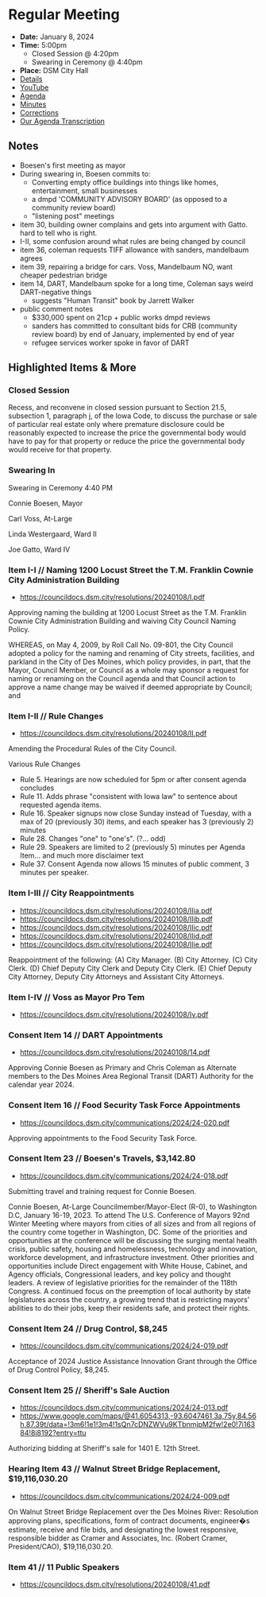 # Regular Meeting

- **Date:** January 8, 2024
- **Time:** 5:00pm
    - Closed Session @ 4:20pm
    - Swearing in Ceremony @ 4:40pm
- **Place:** DSM City Hall
- [Details](https://www.dsm.city/citycouncil_detail_T60_R2696.php)
- [YouTube](https://youtube.com/live/1WuYG3qYyHI?feature=share)
- [Agenda](https://councildocs.dsm.city/agendas/ag20240108.pdf)
- [Minutes](https://councildocs.dsm.city/minutes/as20240108.pdf)
- [Corrections](https://councildocs.dsm.city/corrections/20240108%20cap.pdf)
- [Our Agenda Transcription](#/view/agenda~2024~transcription~01-08_RM)

## Notes

- Boesen's first meeting as mayor
- During swearing in, Boesen commits to:
    - Converting empty office buildings into things like homes, entertainment, small businesses
    - a dmpd 'COMMUNITY ADVISORY BOARD' (as opposed to a community review board)
    - "listening post" meetings
- item 30, building owner complains and gets into argument with Gatto. hard to tell who is right.
- I-II, some confusion around what rules are being changed by council
- item 36, coleman requests TIFF allowance with sanders, mandelbaum agrees
- item 39, repairing a bridge for cars. Voss, Mandelbaum NO, want cheaper pedestrian bridge
- item 14, DART, Mandelbaum spoke for a long time, Coleman says weird DART-negative things
    - suggests "Human Transit" book by Jarrett Walker
- public comment notes
    - $330,000 spent on 21cp + public works dmpd reviews
    - sanders has committed to consultant bids for CRB (community review board) by end of January, implemented by end of year
    - refugee services worker spoke in favor of DART

## Highlighted Items & More

### Closed Session

Recess, and reconvene in closed session pursuant to Section 21.5, subsection 1, paragraph
j, of the Iowa Code, to discuss the purchase or sale of particular real estate only where
premature disclosure could be reasonably expected to increase the price the governmental
body would have to pay for that property or reduce the price the governmental body would
receive for that property.

### Swearing In

Swearing in Ceremony 4:40 PM

Connie Boesen, Mayor

Carl Voss, At-Large

Linda Westergaard, Ward II

Joe Gatto, Ward IV

### Item I-I // Naming 1200 Locust Street the T.M. Franklin Cownie City Administration Building

- https://councildocs.dsm.city/resolutions/20240108/I.pdf

Approving naming the building at 1200 Locust Street as the T.M. Franklin Cownie City Administration Building and waiving City Council Naming Policy. 

WHEREAS, on May 4, 2009, by Roll Call No. 09-801, the City Council adopted a policy for the naming and
renaming of City streets, facilities, and parkland in the City of Des Moines, which policy provides, in part, that
the Mayor, Council Member, or Council as a whole may sponsor a request for naming or renaming on the
Council agenda and that Council action to approve a name change may be waived if deemed appropriate by
Council; and

### Item I-II // Rule Changes

- https://councildocs.dsm.city/resolutions/20240108/II.pdf

Amending the Procedural Rules of the City Council. 

Various Rule Changes

- Rule 5. Hearings are now scheduled for 5pm or after consent agenda concludes
- Rule 11. Adds phrase "consistent with Iowa law" to sentence about requested agenda items.
- Rule 16. Speaker signups now close Sunday instead of Tuesday, with a max of 20 (previously 30) items, and each speaker has 3 (previously 2) minutes
- Rule 28. Changes "one" to "one's". (?... odd)
- Rule 29. Speakers are limited to 2 (previously 5) minutes per Agenda Item... and much more disclaimer text
- Rule 37. Consent Agenda now allows 15 minutes of public comment, 3 minutes per speaker.

### Item I-III // City Reappointments

- https://councildocs.dsm.city/resolutions/20240108/IIia.pdf
- https://councildocs.dsm.city/resolutions/20240108/IIib.pdf
- https://councildocs.dsm.city/resolutions/20240108/IIic.pdf
- https://councildocs.dsm.city/resolutions/20240108/IIid.pdf
- https://councildocs.dsm.city/resolutions/20240108/IIie.pdf

Reappointment of the following: (A) City Manager. (B) City Attorney. (C) City Clerk. (D) Chief Deputy City Clerk and Deputy City Clerk. (E) Chief Deputy City Attorney, Deputy City Attorneys and Assistant City Attorneys. 

### Item I-IV // Voss as Mayor Pro Tem

- https://councildocs.dsm.city/resolutions/20240108/Iv.pdf

### Consent Item 14 // DART Appointments

- https://councildocs.dsm.city/resolutions/20240108/14.pdf

Approving Connie Boesen as Primary and Chris Coleman as Alternate members to the Des Moines Area Regional Transit (DART) Authority for the calendar year 2024. 

### Consent Item 16 // Food Security Task Force Appointments

- https://councildocs.dsm.city/communications/2024/24-020.pdf

Approving appointments to the Food Security Task Force.

### Consent Item 23 // Boesen's Travels, $3,142.80

- https://councildocs.dsm.city/communications/2024/24-018.pdf

Submitting travel and training request for Connie Boesen.

Connie Boesen, At-Large Councilmember/Mayor-Elect (R-0), to Washington D.C, January 16-19,
2023. To attend The U.S. Conference of Mayors 92nd Winter Meeting where mayors from cities of all
sizes and from all regions of the country come together in Washington, DC. Some of the priorities and
opportunities at the conference will be discussing the surging mental health crisis, public safety,
housing and homelessness, technology and innovation, workforce development, and infrastructure
investment. Other priorities and opportunities include Direct engagement with White House, Cabinet,
and Agency officials, Congressional leaders, and key policy and thought leaders. A review of
legislative priorities for the remainder of the 118th Congress. A continued focus on the preemption of
local authority by state legislatures across the country, a growing trend that is restricting mayors’
abilities to do their jobs, keep their residents safe, and protect their rights.

### Consent Item 24 // Drug Control, $8,245

- https://councildocs.dsm.city/communications/2024/24-019.pdf

Acceptance of 2024 Justice Assistance Innovation Grant through the Office of Drug Control Policy, $8,245. 

### Consent Item 25 // Sheriff's Sale Auction

- https://councildocs.dsm.city/communications/2024/24-013.pdf
- https://www.google.com/maps/@41.6054313,-93.6047461,3a,75y,84.56h,87.39t/data=!3m6!1e1!3m4!1sQn7cDNZWVu9KTbnmjpM2fw!2e0!7i16384!8i8192?entry=ttu

Authorizing bidding at Sheriff's sale for 1401 E. 12th Street.

### Hearing Item 43 // Walnut Street Bridge Replacement, $19,116,030.20

- https://councildocs.dsm.city/communications/2024/24-009.pdf

On Walnut Street Bridge Replacement over the Des Moines River: Resolution approving plans, specifications, form of contract documents, engineer�s estimate, receive and file bids, and designating the lowest responsive, responsible bidder as Cramer and Associates, Inc. (Robert Cramer, President/CAO), $19,116,030.20. 

### Item 41 // 11 Public Speakers

- https://councildocs.dsm.city/resolutions/20240108/41.pdf
